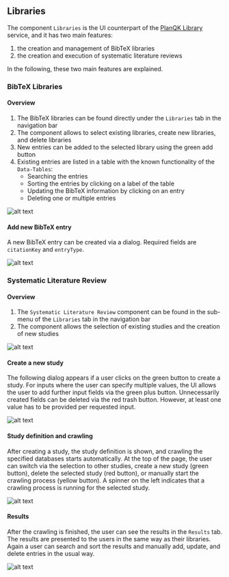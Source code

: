 ## Libraries

The component `Libraries` is the UI counterpart of the [PlanQK Library](https://github.com/UST-QuAntiL/PlanQK-Library) service, and it has two main features:
    
1. the creation and management of BibTeX libraries
2. the creation and execution of systematic literature reviews

In the following, these two main features are explained.

### BibTeX Libraries

#### Overview
1. The BibTeX libraries can be found directly under the `Libraries` tab in the navigation bar
2. The component allows to select existing libraries, create new libraries, and delete libraries
3. New entries can be added to the selected library using the green add button
4. Existing entries are listed in a table with the known functionality of the `Data-Tables`:
    * Searching the entries 
    * Sorting the entries by clicking on a label of the table
    * Updating the BibTeX information by clicking on an entry
    * Deleting one or multiple entries

![alt text](../images/libraries/overview_library_ui.png "Overview Libraries")

#### Add new BibTeX entry
A new BibTeX entry can be created via a dialog.
Required fields are `citationKey` and `entryType`.

![alt text](../images/libraries/add_new_bibentry.png "Add new bibTeX entry")

### Systematic Literature Review

#### Overview
1. The `Systematic Literature Review` component can be found in the sub-menu of the `Libraries` tab in the navigation bar
2. The component allows the selection of existing studies and the creation of new studies

![alt text](../images/libraries/overview_slr.png "Overview SLR")

#### Create a new study

The following dialog appears if a user clicks on the green button to create a study.
For inputs where the user can specify multiple values, the UI allows the user to add further input fields via the green plus button.
Unnecessarily created fields can be deleted via the red trash button.
However, at least one value has to be provided per requested input.

![alt text](../images/libraries/create_study.png "Create a new study")


#### Study definition and crawling

After creating a study, the study definition is shown, and crawling the specified databases starts automatically.
At the top of the page, the user can switch via the selection to other studies, create a new study (green button), delete the selected study (red button), or manually start the crawling process (yellow button).
A spinner on the left indicates that a crawling process is running for the selected study.

![alt text](../images/libraries/study_definiton.png "Study definition")

#### Results
After the crawling is finished, the user can see the results in the `Results` tab.
The results are presented to the users in the same way as their libraries.
Again a user can search and sort the results and manually add, update, and delete entries in the usual way.

![alt text](../images/libraries/study_results.png "Study results")


